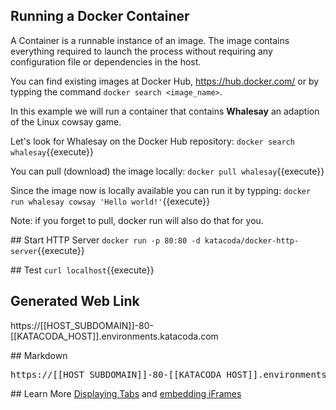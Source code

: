 ## Running a Docker Container

A Container is a runnable instance of an image. The image contains everything required to launch the process without requiring any configuration file or dependencies in the host. 

You can find existing images at Docker Hub, https://hub.docker.com/ or by typping the command `docker search <image_name>`.

In this example we will run a container that contains **Whalesay** an adaption of the Linux cowsay game.

Let's look for Whalesay on the Docker Hub repository:
`docker search whalesay`{{execute}}

You can pull (download) the image locally:
`docker pull whalesay`{{execute}}

Since the image now is locally available you can run it by typping:
`docker run whalesay cowsay 'Hello world!'`{{execute}}

Note: if you forget to pull, docker run will also do that for you.

## Start HTTP Server
`docker run -p 80:80 -d katacoda/docker-http-server`{{execute}}

## Test
`curl localhost`{{execute}}

## Generated Web Link

https://[[HOST_SUBDOMAIN]]-80-[[KATACODA_HOST]].environments.katacoda.com

## Markdown 
<pre>https://[[HOST_SUBDOMAIN]]-80-[[KATACODA_HOST]].environments.katacoda.com</pre>

## Learn More
[Displaying Tabs](https://katacoda.com/scenario-examples/scenarios/dashboard-tabs) and [embedding iFrames](https://katacoda.com/scenario-examples/scenarios/dashboard-tabs-iframe)
